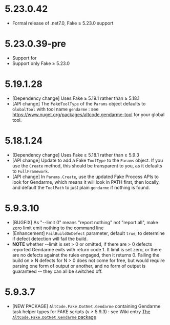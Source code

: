 # 5.23.0.42
* Formal release of .net7.0, Fake ≥ 5.23.0 support

# 5.23.0.39-pre
* Support for 
* Support only Fake ≥ 5.23.0

# 5.19.1.28
* [Dependency change] Uses Fake ≥ 5.19.1 rather than ≥ 5.18.1
* [API change] The Fake`ToolType` of the `Params` object defaults to `GlobalTool` with tool name `gendarme` : see https://www.nuget.org/packages/altcode.gendarme-tool for your global tool.

# 5.18.1.24
* [Dependency change] Uses Fake ≥ 5.18.1 rather than ≥ 5.9.3
* [API change] Update to add a Fake `ToolType` to the `Params` object.  If you use the `Create` method, this should be transparent to you, as it defaults to `FullFramework`.
* [API change] In `Params.Create`, use the updated Fake Process APIs to look for Gendarme, which means it will look in PATH first, then locally, and default the `ToolPath` to just plain `gendarme` if nothing is found.

# 5.9.3.10
* [BUGFIX] As "--limit 0" means "report nothing" not "report all", make zero limit emit nothing to the command line
* [Enhancement] `FailBuildOnDefect` parameter, default `true`, to determine if defect detection will fail the build.
* **NOTE** whether --limit is set > 0 or omitted, if there are > 0 defects reported Gendarme exits with return code 1.  It limit is set zero, or there are no defects against the rules engaged, then it returns 0.  Failing the build on ≥ N defects for N > 0 does not come for free, but would require parsing one form of output or another, and no form of output is guaranteed -- they can all be switched off.

# 5.9.3.7
* [NEW PACKAGE] `AltCode.Fake.DotNet.Gendarme` containing Gendarme task helper types for FAKE scripts (v ≥ 5.9.3) : see Wiki entry [The `AltCode.Fake.DotNet.Gendarme` package](https://github.com/SteveGilham/altcode.Fake/wiki/The-AltCode.Fake.DotNet.Gendarme-package)